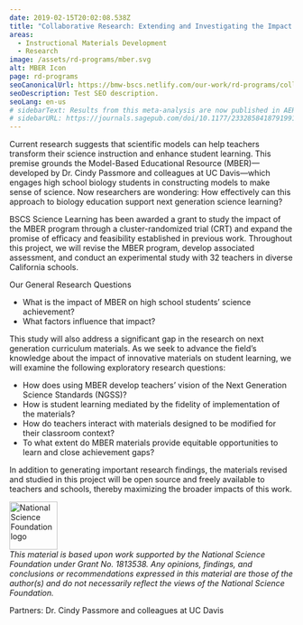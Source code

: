 ```yaml
---
date: 2019-02-15T20:02:08.538Z
title: "Collaborative Research: Extending and Investigating the Impact of the High School Model-based Educational Resource (MBER)"
areas:
  - Instructional Materials Development
  - Research
image: /assets/rd-programs/mber.svg
alt: MBER Icon
page: rd-programs
seoCanonicalUrl: https://bmw-bscs.netlify.com/our-work/rd-programs/collaborative-research-extending-and-investigating-the-impact-of-of-the-high-school-model-based-educational-resource-mber
seoDescription: Test SEO description.
seoLang: en-us
# sidebarText: Results from this meta-analysis are now published in AERA Open Journal. 
# sidebarURL: https://journals.sagepub.com/doi/10.1177/2332858418791991 
---
```


Current research suggests that scientific models can help teachers transform their science instruction and enhance student learning. This premise grounds the Model-Based Educational Resource (MBER)—developed by Dr. Cindy Passmore and colleagues at UC Davis—which engages high school biology students in constructing models to make sense of science. Now researchers are wondering: How effectively can this approach to biology education support next generation science learning? 

BSCS Science Learning has been awarded a grant to study the impact of the MBER program through a cluster-randomized trial (CRT) and expand the promise of efficacy and feasibility established in previous work. Throughout this project, we will revise the MBER program, develop associated assessment, and conduct an experimental study with 32 teachers in diverse California schools. 

Our General Research Questions
*	What is the impact of MBER on high school students’ science achievement? 
*	What factors influence that impact? 

This study will also address a significant gap in the research on next generation curriculum materials. As we seek to advance the field’s knowledge about the impact of innovative materials on student learning, we will examine the following exploratory research questions: 
*	How does using MBER develop teachers’ vision of the Next Generation Science Standards (NGSS)?
*	How is student learning mediated by the fidelity of implementation of the materials?
*	How do teachers interact with materials designed to be modified for their classroom context? 
*	To what extent do MBER materials provide equitable opportunities to learn and close achievement gaps? 

In addition to generating important research findings, the materials revised and studied in this project will be open source and freely available to teachers and schools, thereby maximizing the broader impacts of this work. 

<div class="d-flex justify-content-center">
  <div class="p-2">
    <a href="https://www.nsf.gov" target="_blank" rel="noopener noreferrer">
      <img src="/assets/nsf_logo.svg" alt="National Science Foundation logo" style="height: 85px;">
    </a>
  </div>
  <p class="p-2" style="margin: 0;"><em>This material is based upon work supported by the National Science Foundation under Grant No. 1813538. Any opinions, findings, and conclusions or recommendations expressed in this material are those of the author(s) and do not necessarily reflect the views of the National Science Foundation.</em></p>
</div>

Partners: Dr. Cindy Passmore and colleagues at UC Davis
